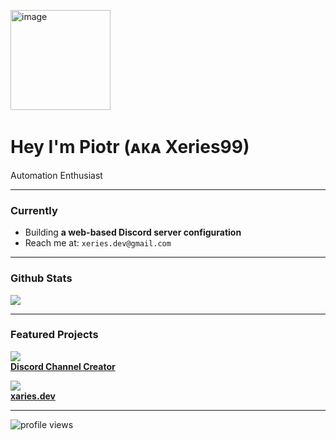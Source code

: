 <p aling="center">
  <img src="https://media.giphy.com/media/3ohs4BSacFKI7A717y/giphy.gif" width="160" alt="image">
</p>
<h1 aling="center">Hey I'm Piotr (ᴀᴋᴀ Xeries99)</h1>
<p aling="center">
  Automation Enthusiast
</p>

------

### Currently

- Building **a web-based Discord server configuration**
- Reach me at: `xeries.dev@gmail.com`

------


<h3 aling="center"> Github Stats</h3>

<p aling="center">
  <img src="https://github-readme-stats.vercel.app/api?username=Xeries99&show_icons=true&theme=tokyonight" dir="auto"/>
</p>


------


<h3 aling="center"> Featured Projects</h3>
<p aling="center">
  <a href="https://github.com/Xeries99/discord-channel-creator">
    <img src="https://img.shields.io/badge/Discord%20Bot-Project-blue?style=for-the-badge&logo=discord" />
    <br/>
    <strong>Discord Channel Creator</strong>
  </a>
</p>

<p aling="center">
  <a href="https://xaries.dev">
    <img src="https://img.shields.io/badge/Website-Coming%20Soon-orange?style=for-the-badge&logo=firefox-browser" />
    <br/>
    <strong>xaries.dev</strong>
  </a>
</p>


---------


<p aling="center">
<img src="https://komarev.com/ghpvc/?username=Xeries99&label=Profile%20Views&color=blue" alt="profile views"/>
</p>
